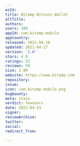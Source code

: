 ```yaml
---
wsId: 
title: Bitamp Bitcoin Wallet
altTitle: 
authors: 
users: 100
appId: com.bitamp.mobile
appCountry: 
released: 2021-04-10
updated: 2021-04-27
version: '2.0'
stars: 4.9
ratings: 52
reviews: 50
size: 2.9M
website: https://www.bitamp.com
repository: 
issue: 
icon: com.bitamp.mobile.png
bugbounty: 
meta: stale
verdict: fewusers
date: 2022-04-23
signer: 
reviewArchive: 
twitter: 
social: 
redirect_from: 

---
```


